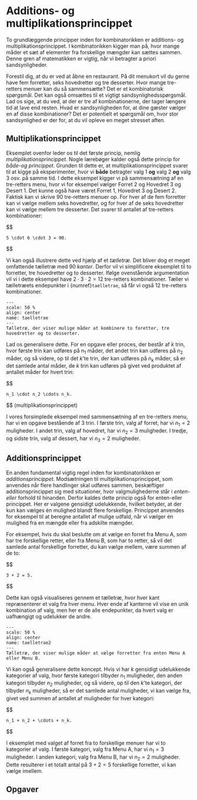 # Additions- og multiplikationsprincippet

To grundlæggende principper inden for kombinatorikken er additions- og multiplikationsprincippet. I kombinatorikken kigger man på, hvor mange måder et sæt af elementer fra forskellige mængder kan sættes sammen. Denne gren af matematikken er vigtig, når vi betragter a priori sandsynligheder.

Forestil dig, at du er ved at åbne en restaurant. På dit menukort vil du gerne have fem forretter, seks hovedretter og tre desserter. Hvor mange tre-retters menuer kan du så sammensætte? Det er et kombinatorisk spørgsmål. Det kan også omsættes til et vigtigt sandsynlighedsspørgsmål. Lad os sige, at du ved, at der er tre af kombinationerne, der tager længere tid at lave end resten. Hvad er sandsynligheden for, at dine gæster vælger en af disse kombinationer? Det er potentielt et spørgsmål om, hvor stor sandsynlighed er der for, at du vil opleve en meget stresset aften.

## Multiplikationsprincippet

Eksemplet ovenfor leder os til det første princip, nemlig *multiplikationsprincippet*. Nogle lærebøger kalder også dette princip for *både-og princippet*. Grunden til dette er, at multiplikationsprincippet svarer til at kigge på eksperimenter, hvor vi **både** betragter valg 1 **og** valg 2 **og** valg 3 osv. på samme tid. I dette eksempel kigger vi på sammensætning af en tre-retters menu, hvor vi for eksempel vælger Forret 2 og Hovedret 3 og Desert 1. Det kunne også have været Forret 1, Hovedret 3 og Desert 2. Faktisk kan vi skrive 90 tre-retters menuer op. For hver af de fem forretter kan vi vælge mellem seks hovedretter, og for hver af de seks hovedretter kan vi vælge mellem tre desserter. Det svarer til antallet af tre-retters kombinationer:

$$

    5 \cdot 6 \cdot 3 = 90.

$$

Vi kan også illustrere dette ved hjælp af et *tælletræ*. Det bliver dog et meget omfattende tælletræ med 90 *kanter*. Derfor vil vi simplificere eksemplet til to forretter, tre hovedretter og to desserter. Ifølge ovenstående argumentation vil vi i dette eksempel have $2\cdot3\cdot2 = 12$ tre-retters kombinationer. Tæller vi tælletræets endepunkter i {numref}`taelletrae`, så får vi også 12 tre-retters kombinationer.

```{figure} tælletræ.png
---
scale: 50 %
align: center
name: taelletrae
---
Tælletræ, der viser mulige måder at kombinere to foretter, tre hovedretter og to desserter.
```

Lad os generalisere dette. For en opgave eller proces, der består af $k$ trin, hvor første trin kan udføres på $n_1$ måder, det andet trin kan udføres på $n_2$ måder, og så videre, op til det $k$'te trin, der kan udføres på $n_k$ måder, så er det samlede antal måder, de $k$ trin kan udføres på givet ved produktet af antallet måder for hvert trin:

$$

    n_1 \cdot n_2 \cdots n_k.

$$ (multiplikationsprincippet)

I vores forsimplede eksempel med sammensætning af en tre-retters menu, har vi en opgave bestående af 3 trin. I første trin, valg af forret, har vi $n_1 = 2$ muligheder. I andet trin, valg af hovedret, har vi $n_2 = 3$ muligheder. I tredje, og sidste trin, valg af dessert, har vi $n_3 = 2$ muligheder. 


## Additionsprincippet

En anden fundamental vigtig regel inden for kombinatorikken er *additionsprincippet*. Modsætningen til multiplikationsprincippet, som anvendes når flere handlinger skal udføres sammen, beskæftiger additionsprincippet sig med situationer, hvor valgmulighederne står i *enten-eller* forhold til hinanden. Derfor kaldes dette princip også for enten-eller princippet. Her er valgene gensidigt udelukkende, hvilket betyder, at der kun kan vælges én mulighed blandt flere forskellige. Princippet anvendes for eksempel til at beregne antallet af mulige udfald, når vi vælger én mulighed fra en mængde eller fra adskilte mængder.

For eksempel, hvis du skal beslutte om at vælge en forret fra Menu A, som har tre forskellige retter, eller fra Menu B, som har to retter, så vil det samlede antal forskellige forretter, du kan vælge mellem, være summen af de to:

$$

    3 + 2 = 5.

$$

Dette kan også visualiseres gennem et tælletræ, hvor hver kant repræsenterer et valg fra hver menu. Hver ende af kanterne vil vise en unik kombination af valg, men her er de alle endepunkter, da hvert valg er uafhængigt og udelukker de andre.

```{figure} tælletræ2.png
---
scale: 50 %
align: center
name: taelletrae2
---
Tælletræ, der viser mulige måder at vælge forretter fra enten Menu A eller Menu B.
```

Vi kan også generalisere dette koncept. Hvis vi har $k$ gensidigt udelukkende kategorier af valg, hvor første kategori tilbyder $n_1$ muligheder, den anden kategori tilbyder $n_2$ muligheder, og så videre, op til den $k$'te kategori, der tilbyder $n_k$ muligheder, så er det samlede antal muligheder, vi kan vælge fra, givet ved summen af antallet af muligheder for hver kategori:

$$

    n_1 + n_2 + \cdots + n_k.

$$

I eksemplet med valget af forret fra to forskellige menuer har vi to kategorier af valg. I første kategori, valg fra Menu A, har vi $n_1 = 3$ muligheder. I anden kategori, valg fra Menu B, har vi $n_2 = 2$ muligheder. Dette resulterer i et totalt antal på $3+2 = 5$ forskellige forretter, vi kan vælge imellem. 

## Opgaver
